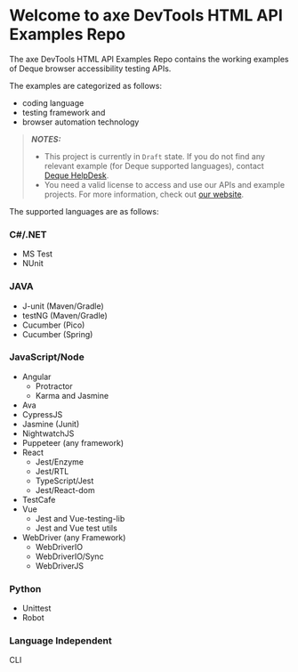 # Welcome to axe DevTools HTML API Examples Repo

The axe DevTools HTML API Examples Repo contains the working examples of Deque browser accessibility testing APIs.

The examples are categorized as follows:
- coding language
- testing framework and 
- browser automation technology

> **_NOTES:_**
>- This project is currently in `Draft` state. If you do not find any relevant example (for Deque supported languages), contact [Deque HelpDesk](mailto:helpdesk@deque.com).
>- You need a valid license to access and use our APIs and example projects. For more information, check out [our website](https://deque.com).

The supported languages are as follows:

### C#/.NET

- MS Test
- NUnit

### JAVA

- J-unit (Maven/Gradle)
- testNG (Maven/Gradle)
- Cucumber (Pico)
- Cucumber (Spring)

### JavaScript/Node

- Angular
    - Protractor
    - Karma and Jasmine
- Ava
- CypressJS
- Jasmine (Junit)
- NightwatchJS
- Puppeteer (any framework)
- React
    - Jest/Enzyme
    - Jest/RTL
    - TypeScript/Jest
    - Jest/React-dom
- TestCafe
- Vue
    - Jest and Vue-testing-lib
    - Jest and Vue test utils
- WebDriver (any Framework)
    - WebDriverIO
    - WebDriverIO/Sync
    - WebDriverJS

### Python

- Unittest
- Robot

### Language Independent

CLI



